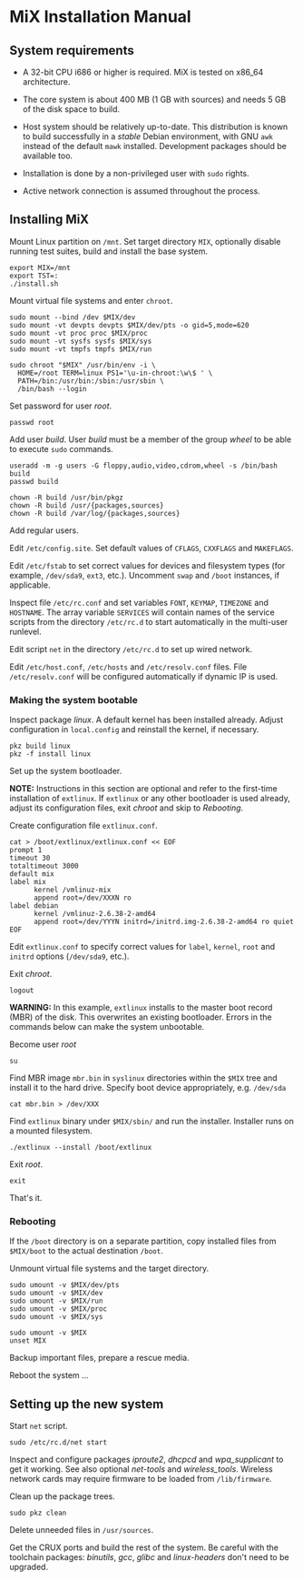 MiX Installation Manual
=======================

System requirements
-------------------

* A 32-bit CPU i686 or higher is required. MiX is tested on x86_64
architecture.

* The core system is about 400 MB (1 GB with sources) and needs 5 GB of
the disk space to build.

* Host system should be relatively up-to-date. This distribution is
known to build successfully in a *stable* Debian environment, with GNU
`awk` instead of the default `mawk` installed. Development packages
should be available too.

* Installation is done by a non-privileged user with `sudo` rights.

* Active network connection is assumed throughout the process.


Installing MiX
--------------

Mount Linux partition on `/mnt`. Set target directory `MIX`, optionally
disable running test suites, build and install the base system.

	export MIX=/mnt
	export TST=:
	./install.sh

Mount virtual file systems and enter `chroot`.

	sudo mount --bind /dev $MIX/dev
	sudo mount -vt devpts devpts $MIX/dev/pts -o gid=5,mode=620
	sudo mount -vt proc proc $MIX/proc
	sudo mount -vt sysfs sysfs $MIX/sys
	sudo mount -vt tmpfs tmpfs $MIX/run

	sudo chroot "$MIX" /usr/bin/env -i \
	  HOME=/root TERM=linux PS1='\u-in-chroot:\w\$ ' \
	  PATH=/bin:/usr/bin:/sbin:/usr/sbin \
	  /bin/bash --login

Set password for user *root*.

	passwd root

Add user *build*. User *build* must be a member of the group *wheel*
to be able to execute `sudo` commands.

	useradd -m -g users -G floppy,audio,video,cdrom,wheel -s /bin/bash build
	passwd build

	chown -R build /usr/bin/pkgz
	chown -R build /usr/{packages,sources}
	chown -R build /var/log/{packages,sources}

Add regular users.

Edit `/etc/config.site`. Set default values of `CFLAGS`, `CXXFLAGS`
and `MAKEFLAGS`.

Edit `/etc/fstab` to set correct values for devices and filesystem
types (for example, `/dev/sda9`, `ext3`, etc.). Uncomment `swap`
and `/boot` instances, if applicable.

Inspect file `/etc/rc.conf` and set variables `FONT`, `KEYMAP`, `TIMEZONE`
and `HOSTNAME`. The array variable `SERVICES` will contain names of the
service scripts from the directory `/etc/rc.d` to start automatically
in the multi-user runlevel.

Edit script `net` in the directory `/etc/rc.d` to set up wired network.

Edit `/etc/host.conf`, `/etc/hosts` and `/etc/resolv.conf` files. File
`/etc/resolv.conf` will be configured automatically if dynamic IP is used.


### Making the system bootable ###

Inspect package *linux*. A default kernel has been installed
already. Adjust configuration in `local.config` and reinstall the kernel,
if necessary.

	pkz build linux
	pkz -f install linux

Set up the system bootloader.

**NOTE:** Instructions in this section are optional and refer to
the first-time installation of `extlinux`. If `extlinux` or any other
bootloader is used already, adjust its configuration files, exit *chroot*
and skip to *Rebooting*.

Create configuration file `extlinux.conf`.

	cat > /boot/extlinux/extlinux.conf << EOF
	prompt 1
	timeout 30
	totaltimeout 3000
	default mix
	label mix
	      kernel /vmlinuz-mix
	      append root=/dev/XXXN ro
	label debian
	      kernel /vmlinuz-2.6.38-2-amd64
	      append root=/dev/YYYN initrd=/initrd.img-2.6.38-2-amd64 ro quiet
	EOF

Edit `extlinux.conf` to specify correct values for `label`, `kernel`, `root`
and `initrd` options (`/dev/sda9`, etc.).

Exit *chroot*.

	logout

**WARNING:** In this example, `extlinux` installs to the master boot record
(MBR) of the disk. This overwrites an existing bootloader. Errors in
the commands below can make the system unbootable.

Become user *root*

	su

Find MBR image `mbr.bin` in `syslinux` directories within the `$MIX`
tree and install it to the hard drive. Specify boot device appropriately,
e.g. `/dev/sda`

	cat mbr.bin > /dev/XXX

Find `extlinux` binary under `$MIX/sbin/` and run the installer.
Installer runs on a mounted filesystem.

	./extlinux --install /boot/extlinux 

Exit *root*.

	exit

That's it.


### Rebooting ###

If the `/boot` directory is on a separate partition, copy installed
files from `$MIX/boot` to the actual destination `/boot`.

Unmount virtual file systems and the target directory.

	sudo umount -v $MIX/dev/pts
	sudo umount -v $MIX/dev
	sudo umount -v $MIX/run
	sudo umount -v $MIX/proc
	sudo umount -v $MIX/sys

	sudo umount -v $MIX
	unset MIX

Backup important files, prepare a rescue media.

Reboot the system ...


Setting up the new system
-------------------------

Start `net` script.

	sudo /etc/rc.d/net start

Inspect and configure packages *iproute2*, *dhcpcd* and
*wpa_supplicant* to get it working. See also optional *net-tools* and
*wireless_tools*. Wireless network cards may require firmware to be
loaded from `/lib/firmware`.

Clean up the package trees.

	sudo pkz clean

Delete unneeded files in `/usr/sources`.

Get the CRUX ports and build the rest of the system. Be careful with
the toolchain packages: *binutils*, *gcc*, *glibc* and *linux-headers*
don't need to be upgraded.
